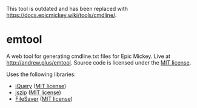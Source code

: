 This tool is outdated and has been replaced with https://docs.epicmickey.wiki/tools/cmdline/.

# emtool
A web tool for generating cmdline.txt files for Epic Mickey. Live at http://andrew.plus/emtool. Source code is licensed under the [MIT license](LICENSE).

Uses the following libraries:

* [jQuery](https://jquery.com/) ([MIT license](https://github.com/jquery/jquery/blob/master/LICENSE.txt))
* [jszip](https://github.com/Stuk/jszip) ([MIT license](https://github.com/Stuk/jszip/blob/master/LICENSE.markdown))
* [FileSaver](https://github.com/eligrey/FileSaver.js) ([MIT license](https://github.com/eligrey/FileSaver.js/blob/master/LICENSE.md))
